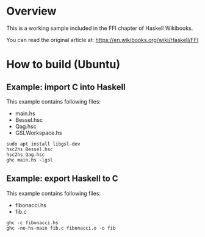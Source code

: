 # Overview

This is a working sample included in the FFI chapter of Haskell Wikibooks.

You can read the original article at: https://en.wikibooks.org/wiki/Haskell/FFI

# How to build (Ubuntu)

## Example: import C into Haskell

This example contains following files:

- main.hs
- Bessel.hsc
- Qag.hsc
- GSLWorkspace.hs

```
sudo apt install libgsl-dev
hsc2hs Bessel.hsc
hsc2hs Qag.hsc
ghc main.hs -lgsl
```

## Example: export Haskell to C

This example contains following files:

- fibonacci.hs
- fib.c

```
ghc -c fibonacci.hs
ghc -no-hs-main fib.c fibonacci.o -o fib
```
